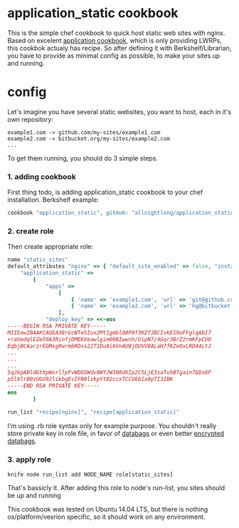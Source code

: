 application_static cookbook
===========================

This is the simple chef cookbook to quick host static web sites with nginx. Based on excelent [application cookbook](https://github.com/poise/application), which is only providing LWRPs, this cookbok actualy has recipe. 
So after defining it with Berkshelf/Librarian, you have to provide as minimal config as possible, to make your sites up and running.


config
======
Let's imagine you have several static websites, you want to host, each in it's own repository:
```
example1.com -> github.com/my-sites/example1.com
example2.com -> bitbucket.org/my-sites/example2.com
...
```
To get them running, you should do 3 simple steps.
### 1. adding cookbook
First thing todo, is adding application_static cookbook to your chef installation.
Berkshelf example:
```ruby
cookbook "application_static", github: "allnightlong/application_static"
```
### 2. create role
Then create appropriate role:
```ruby
name "static_sites"
default_attributes "nginx" => { "default_site_enabled" => false, "install_method" => "repo" },
    "application_static" => 
        { 
            "apps" => 
                [
                    { 'name' => 'example1.com', 'url' => 'git@github.com:my-sites/example1.com', 'enabled' => true },
                    { 'name' => 'example2.com', 'url' => 'hg@bitbucket.org/my-sites/example2.com', 'enabled' => true }
                ],
            "deploy_key" => <<-eos
-----BEGIN RSA PRIVATE KEY-----
MIIEowIBAAKCAQEA38rGcWTe5Iux2MtIgmbl08P0f3KZfJBCIvKES9oFFglqAbI7
+raUedqlEZe59A3RinfjDMEKXeawlgim00BIwwnh/UipN7/4Gqr3BrZ2rmKFpCUO
EqbjBCAarzrEGMxg0wrmbRDxs22T1Du0i6VnAUBjOUVV8ALaH7fKZeOxLRD44LtJ
...
...
...
5qJkpABldGtXpWxrllpFvWDGSWdv8WYJW308dXIp2C5LjE3saTuhBTgain7GDs6P
p5lXlrB0zUGU92likbgEvIFN0lzkpYt02ccxTCCU6bIa9pTI3IBK
-----END RSA PRIVATE KEY-----
eos
        }
    
run_list "recipe[nginx]", "recipe[application_static]"
```

I'm using .rb role syntax only for example purpose. 
You shouldn't really store private key in role file, in favor of [databags](https://docs.getchef.com/essentials_data_bags.html) or even better [encrypted databags](https://docs.getchef.com/essentials_data_bags.html#encrypt-a-data-bag-item).

### 3. apply role
```
knife node run_list add NODE_NAME role[static_sites]
```
That's bassicly it. After adding this role to node's run-list, you sites should be up and running

This cookbook was tested on Ubuntu 14.04 LTS, but there is nothing os/platform/vesrion specific, so it should work on any environment.
